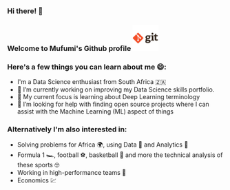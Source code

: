 ### Hi there! 👋 

### Welcome to Mufumi's Github profile <img width="60" src="https://github.com/devicons/devicon/blob/master/icons/git/git-original-wordmark.svg" alt="Git">

### Here's a few things you can learn about me 😄: 

- I'm a Data Science enthusiast from South Africa :south_africa:
- 🔭 I’m currently working on improving my Data Science skills portfolio.
- 🌱 My current focus is learning about Deep Learning terminology
- 🤔 I’m looking for help with finding open source projects where I can assist with the Machine Learning (ML) aspect of things

### Alternatively I'm also interested in:

- Solving problems for Africa :earth_africa:, using Data :floppy_disk: and Analytics :abacus:
- Formula 1 :racing_car:, football :soccer:, basketball :basketball: and more the technical analysis of these sports :nerd_face:
- Working in high-performance teams :mechanical_arm:
- Economics :chart:

<!--
**Mufumi/Mufumi** is a ✨ _special_ ✨ repository because its `README.md` (this file) appears on your GitHub profile.

This [link](https://github.com/ikatyang/emoji-cheat-sheet/blob/master/README.md#transport-ground) shows all the emojis you can use for dazzling the README

Here are some ideas to get you started:
 
 
- 👯 I’m looking to collaborate on ...

- 💬 Ask me about ...
- 📫 How to reach me: ...
- 😄 Pronouns: ...
- ⚡ Fun fact: ...
-->


